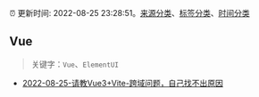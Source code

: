 :alarm_clock: 更新时间: 2022-08-25 23:28:51。[来源分类](../README.md)、[标签分类](../TAGS.md)、[时间分类](../TIMELINE.md)

## Vue


> 关键字：`Vue`、`ElementUI`



- [2022-08-25-请教Vue3+Vite-跨域问题，自己找不出原因](https://www.v2ex.com/t/875475) 
